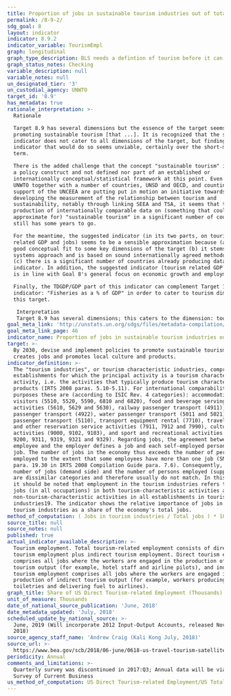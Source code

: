 ```yaml
---
title: Proportion of jobs in sustainable tourism industries out of total tourism jobs
permalink: /8-9-2/
sdg_goal: 8
layout: indicator
indicator: 8.9.2
indicator_variable: TourismEmpl
graph: longitudinal
graph_type_description: BLS needs a defintion of tourism before it can report
graph_status_notes: Checking
variable_description: null
variable_notes: null
un_designated_tier: '3'
un_custodial_agency: UNWTO
target_id: '8.9'
has_metadata: true
rationale_interpretation: >-
  Rationale 

  Target 8.9 has several dimensions but the essence of the target seems to be on
  promoting sustainable tourism [that ...]. It is recognized that the suggested
  indicator does not cater to all dimensions of the target, but finding one
  indicator that would do so seems unviable, certainly over the short-medium
  term. 

  There is the added challenge that the concept "sustainable tourism" is mainly
  a policy construct and not defined nor part of an established or
  internationally conceptual/statistical framework at this point. Even though
  UNWTO together with a number of countries, UNSD and OECD, and counting on the
  support of the UNCEEA are putting put in motion an initiative towards
  developing the measurement of the relationship between tourism and
  sustainability, notably through linking SEEA and TSA, it seems that the
  production of internationally comparable data on (something that could
  approximate for) "sustainable tourism" in a significant number of countries
  still has some years to go. 

  For the meantime, the suggested indicator (in its two parts, on tourism
  related GDP and jobs) seems to be a sensible approximation because (a) it is a
  good conceptual fit to some key dimensions of the target (b) it stems from a
  systems approach and is based on sound internationally agreed methodology, and
  (c) there is a significant number of countries already producing data for this
  indicator. In addition, the suggested indicator (tourism related GDP and jobs)
  is in line with Goal 8's general focus on economic growth and employment. 

  Finally, the TDGDP/GDP part of this indicator can complement Target 14.7's
  indicator: "Fisheries as a % of GDP" in order to cater to tourism dimension of
  this target. 

   Interpretation 
   Target 8.9 has several dimensions; this caters to the dimension: tourism that creates jobs. It could also give an indication on how successful the "promotion" of tourism as job creator is being: promote [...] tourism that creates jobs.
goal_meta_link: 'http://unstats.un.org/sdgs/files/metadata-compilation/Metadata-Goal-8.pdf'
goal_meta_link_page: 46
indicator_name: Proportion of jobs in sustainable tourism industries out of total tourism jobs
target: >-
  By 2030, devise and implement policies to promote sustainable tourism that
  creates jobs and promotes local culture and products.
indicator_definition: >-
  The "tourism industries", or tourism characteristic industries, comprise all
  establishments for which the principal activity is a tourism characteristic
  activity, i.e. the activities that typically produce tourism characteristic
  products (IRTS 2008 paras. 5.10-5.11). For international comparability
  purposes these are (according to ISIC Rev. 4 categories): accommodation for
  visitors (5510, 5520, 5590, 6810 and 6820), food and beverage serving
  activities (5610, 5629 and 5630), railway passenger transport (4911), road
  passenger transport (4922), water passenger transport (5011 and 5021), air
  passenger transport (5110), transport equipment rental (7710), travel agencies
  and other reservation service activities (7911, 7912 and 7990), cultural
  activities (9000, 9102, 9103), and sport and recreational activities (7721,
  9200, 9311, 9319, 9321 and 9329). Regarding jobs, the agreement between an
  employee and the employer defines a job and each self-employed person has a
  job. The number of jobs in the economy thus exceeds the number of persons
  employed to the extent that some employees have more than one job (SNA 2008
  para. 19.30 in IRTS 2008 Compilation Guide para. 7.6). Consequently, the
  number of jobs (demand side) and the number of persons employed (supply side)
  are dissimilar categories and therefore usually do not match. In this respect,
  it should be noted that employment in the tourism industries refers to all the
  jobs (in all occupations) in both tourism-characteristic activities and
  non-tourism-characteristic activities in all establishments in tourism
  industries19. The indicator shows the relative importance of jobs in the
  tourism industries as a share of the economy's total jobs.
method_of_computation: ( Jobs in tourism industries / Total jobs ) * 100
source_title: null
source_notes: null
published: true
actual_indicator_available_description: >-
  Tourism employment. Total tourism-related employment consists of direct
  tourism employment plus indirect tourism employment. Direct tourism employment
  comprises all jobs where the workers are engaged in the production of direct
  tourism output (for example, hotel staff and airline pilots), and indirect
  tourism employment comprises all jobs where the workers are engaged in the
  production of indirect tourism output (for example, workers producing hotel
  toiletries and delivering fuel to airlines).
graph_title: Share of US Direct Tourism-related Employment (Thousands)
unit_of_measure: Thousands
date_of_national_source_publication: 'June, 2018'
date_metadata_updated: 'July, 2018'
scheduled_update_by_national_source: >-
  June, 2019 (Will incorporate 2012 Input-Output Accounts, released November 1,
  2018)
source_agency_staff_name: 'Andrew Craig (Kali Kong July, 2018)'
source_url: >-
  https://www.bea.gov/scb/2018/06-june/0618-us-travel-tourism-satellite-account.htm
periodicity: Annual
comments_and_limitations: >-
  Quarterly survey was discontinued in 2017:Q3; Annual data will be via June
  Survey of Current Business
us_method_of_computation: US Direct Tourism-related Employment/US Total Tourism-related Employment
---
```

